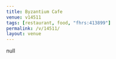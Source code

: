 ```yaml
---
title: Byzantium Cafe
venue: v14511
tags: [restaurant, food, "fhrs:413899"]
permalink: /v/14511/
layout: venue
---
```

null